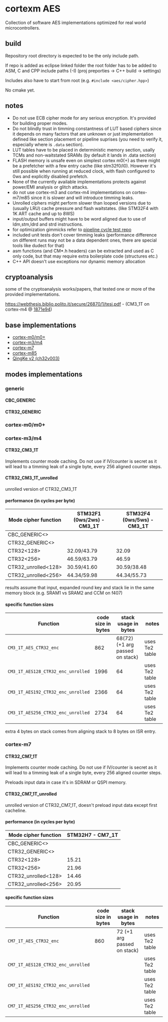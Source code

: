 # cortexm AES

Collection of software AES implementations optimized for real world microcontrollers.

## build

Repository root directory is expected to be the only include path.

If repo is added as eclipse linked folder the root folder has to be added to ASM, C and CPP include paths (-I)
(proj preporties -> C++ build -> settings)

Includes also have to start from root (e.g. `#include <aes/cipher.hpp>`)

No cmake yet.

## notes

- Do not use ECB cipher mode for any serious encryption. It's provided for building proper modes.
- Do not blindly trust in timming constantness of LUT based ciphers since it depends on many factors that are 
unknown or just implementation defined like section placement or pipeline suprises (you need to verify it, especially where is `.data` 
section).
- LUT tables have to be placed in deterministic memory section, usally TCMs and non-waitstated SRAMs (by default it lands in .data section)
- FLASH memory is unsafe even on simplest cortex m0(+) as there might be a prefetcher with a few entry cache (like stm32f0/l0).
However it's still possible when running at reduced clock, with flash configured to 0ws and explicitly disabled prefetch.
- None of the currently available implementations protects against power/EMI analysis or glitch attacks.
- do not use cortex-m3 and cortex-m4 implementations on cortex-m7/m85 since it is slower and will introduce timming leaks.
- Unrolled ciphers might perform slower than looped versions due to (usually LRU) cache pressure and flash waitstates. (like STM32F4 with 1K ART cache and up to 8WS)
- input/output buffers might have to be word aligned due to use of ldm,stm,ldrd and strd instructions.
- for optimization gimmicks refer to [pipeline cycle test repo](https://github.com/jnk0le/random/tree/master/pipeline%20cycle%20test)
- included unit tests don't cover timming leaks (performance difference on different runs may not be a data dependent ones,
there are special tools like dudect for that)
- asm functions (and CM*.h headers) can be extracted and used as C only code, but that may require extra boilerplate code (structures etc.)
- C++ API doesn't use exceptions nor dynamic memory allocation

## cryptoanalysis 

some of the cryptoanalysis works/papers, that tested one or more of the provided implementations.

https://webthesis.biblio.polito.it/secure/26870/1/tesi.pdf - (CM3_1T on cortex-m4 @ [1871e94](https://github.com/jnk0le/cortexm-AES/tree/1871e94c9c74e95fbfd9a5682b14941878ca2adb))

## base implementations

- [cortex-m0/m0+](doc/aes/CM0_details.md)
- [cortex-m3/m4](doc/aes/CM3_CM4_details.md)
- [cortex-m7](doc/aes/CM7_details.md)
- [cortex-m85](doc/aes/CM85_details.md)
- [QingKe v2 (ch32v003)](doc/aes/QKv2_details.md)

## modes implementations

### generic

#### CBC_GENERIC

#### CTR32_GENERIC

### cortex-m0/m0+

### cortex-m3/m4

#### CTR32_CM3_1T

Implements counter mode caching. Do not use if IV/counter is secret as it will lead to a timming leak of a single byte, every 256 aligned counter steps.

#### CTR32_CM3_1T_unrolled

unrolled version of CTR32_CM3_1T

#### performance (in cycles per byte)

| Mode cipher function       | STM32F1 (0ws/2ws) - CM3_1T | STM32F4 (0ws/5ws) - CM3_1T |
|----------------------------|------------------|------------------|
| CBC_GENERIC<>              |                  |                  |
| CTR32_GENERIC<>            |                  |                  |
| CTR32<128>                 | 32.09/43.79      | 32.09            |
| CTR32<256>                 | 46.59/63.79      | 46.59            |
| CTR32_unrolled<128>        | 30.59/41.60      | 30.59/38.48      |
| CTR32_unrolled<256>        | 44.34/59.98      | 44.34/55.73      |

results assume that input, expanded round key and stack lie in the same memory block (e.g. SRAM1 vs SRAM2 and CCM on f407)

#### specific function sizes

| Function | code size in bytes | stack usage in bytes | notes |
|----------|--------------------|----------------------|-------|
| `CM3_1T_AES_CTR32_enc` | 862 | 68(72) (+1 arg passed on stack) | uses Te2 table |
| `CM3_1T_AES128_CTR32_enc_unrolled` | 1996 | 64 | uses Te2 table |
| `CM3_1T_AES192_CTR32_enc_unrolled` | 2366 | 64 | uses Te2 table |
| `CM3_1T_AES256_CTR32_enc_unrolled` | 2734 | 64 | uses Te2 table |

extra 4 bytes on stack comes from aligning stack to 8 bytes on ISR entry.

### cortex-m7

#### CTR32_CM7_1T

Implements counter mode caching. Do not use if IV/counter is secret as it will lead to a timming leak of a single byte, every 256 aligned counter steps.

Preloads input data in case it's in SDRAM or QSPI memory.

#### CTR32_CM7_1T_unrolled

unrolled version of CTR32_CM7_1T, doesn't preload input data except first cacheline.

#### performance (in cycles per byte)

| Mode cipher function       | STM32H7 - CM7_1T |
|----------------------------|------------------|
| CBC_GENERIC<>              |                  |
| CTR32_GENERIC<>            |                  |
| CTR32<128>                 | 15.21            |
| CTR32<256>                 | 21.96            |
| CTR32_unrolled<128>        | 14.46            |
| CTR32_unrolled<256>        | 20.95            |

#### specific function sizes

| Function | code size in bytes | stack usage in bytes | notes |
|----------|--------------------|----------------------|-------|
| `CM7_1T_AES_CTR32_enc` | 860 | 72 (+1 arg passed on stack) | uses Te2 table |
| `CM7_1T_AES128_CTR32_enc_unrolled` | | | uses Te2 table |
| `CM7_1T_AES192_CTR32_enc_unrolled` | | | uses Te2 table |
| `CM7_1T_AES256_CTR32_enc_unrolled` | | | uses Te2 table |
